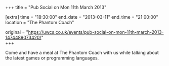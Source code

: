 +++
title = "Pub Social on Mon 11th March 2013"

[extra]
time = "18:30:00"
end_date = "2013-03-11"
end_time = "21:00:00"
location = "The Phantom Coach"

original = "https://uwcs.co.uk/events/pub-social-on-mon-11th-march-2013-1474489073420/"    
+++

Come and have a meal at The Phantom Coach with us while talking about the latest games or programming languages.

